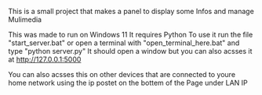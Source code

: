 This is a small project that makes a panel to display some Infos and manage Mulimedia  

This was made to run on Windows 11
It requires Python
To use it run the file "start_server.bat" or open a terminal with "open_terminal_here.bat" and type "python server.py"
It should open a window but you can also acsses it at http://127.0.0.1:5000

You can also acsses this on other devices that are connected to youre home network using the ip postet on the bottem of the Page under LAN IP

